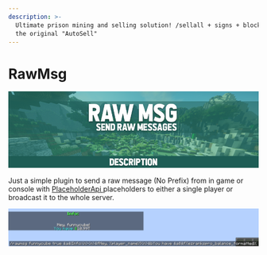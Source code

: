 ```yaml
---
description: >-
  Ultimate prison mining and selling solution! /sellall + signs + blocks2inv +
  the original "AutoSell"
---
```


# RawMsg

![](../../.gitbook/assets/title%20%284%29.png)

Just a simple plugin to send a raw message \(No Prefix\) from in game or console with [PlaceholderApi ](https://www.spigotmc.org/resources/placeholderapi.6245/)placeholders to either a single player or broadcast it to the whole server.



![](../../.gitbook/assets/9930f5c2bc917c159e606b512c09aa76059fcaa2.png)

